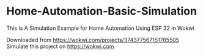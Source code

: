 # Home-Automation-Basic-Simulation

This is A Simulation Example for Home Automation Using ESP 32 in Wokwi

Downloaded from https://wokwi.com/projects/374377567151765505
Simulate this project on https://wokwi.com
